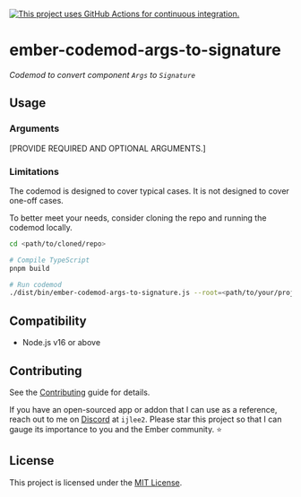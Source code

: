 [![This project uses GitHub Actions for continuous integration.](https://github.com/ijlee2/ember-codemod-args-to-signature/actions/workflows/ci.yml/badge.svg)](https://github.com/ijlee2/ember-codemod-args-to-signature/actions/workflows/ci.yml)

# ember-codemod-args-to-signature

_Codemod to convert component `Args` to `Signature`_


## Usage

### Arguments

[PROVIDE REQUIRED AND OPTIONAL ARGUMENTS.]


### Limitations

The codemod is designed to cover typical cases. It is not designed to cover one-off cases.

To better meet your needs, consider cloning the repo and running the codemod locally.

```sh
cd <path/to/cloned/repo>

# Compile TypeScript
pnpm build

# Run codemod
./dist/bin/ember-codemod-args-to-signature.js --root=<path/to/your/project>
```


## Compatibility

- Node.js v16 or above


## Contributing

See the [Contributing](CONTRIBUTING.md) guide for details.

If you have an open-sourced app or addon that I can use as a reference, reach out to me on [Discord](https://discord.gg/emberjs) at `ijlee2`. Please star this project so that I can gauge its importance to you and the Ember community. ⭐


## License

This project is licensed under the [MIT License](LICENSE.md).
